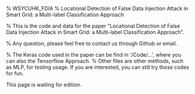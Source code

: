 % WSYCUHK_FDIA
% Locational Detection of False Data Injection Attack in Smart Grid: a Multi-label Classification Approach

% This is the code and data for the paper "Locational Detection of False Data Injection Attack in Smart Grid: a Multi-label Classification Approach".

% Any question, please feel free to contact us through Github or email.


% The Keras code used in the paper can be find in '/Code/...', where you can also the Tensorflow Approach.
% Other files are other methods, such as MLP, for testing usage. If you are interested, you can still try those codes for fun.

This page is waiting for edition.
